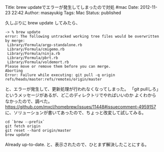 Title: brew updateでエラーが発生してしまったので対処 #mac
Date: 2012-11-23 22:42
Author: masayukig
Tags: Mac
Status: published

久しぶりに brew update してみたら、

    -> % brew update
    error: The following untracked working tree files would be overwritten by merge:
     Library/Formula/argp-standalone.rb
     Library/Formula/cmigemo.rb
     Library/Formula/ninja.rb
     Library/Formula/pbrt.rb
     Library/Formula/voldemort.rb
    Please move or remove them before you can merge.
    Aborting
    Error: Failure while executing: git pull -q origin refs/heads/master:refs/remotes/origin/master

と、エラーが発生して、更新処理が行われなくなってしまった。 「git
pullしろ」というメッセージがあるが、どこのディレクトリでやればいいのか
よくわからなかったので、調べた。
<https://github.com/mxcl/homebrew/issues/11448#issuecomment-4959157>に、ソリューションが書いてあったので、ちょっと改変して試してみる。

    cd `brew --prefix`
    git fetch origin
    git reset --hard origin/master
    brew update

Already up-to-date. と、表示されたので、ひとまず解決したことにする。
